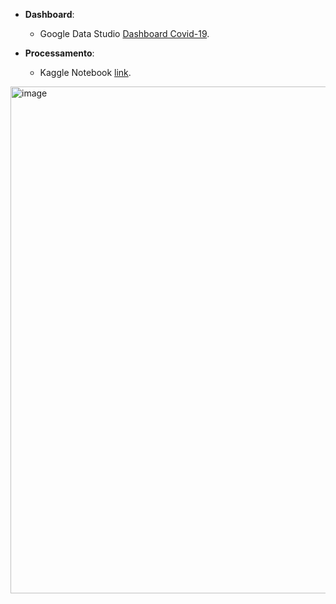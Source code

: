 - **Dashboard**:
  - Google Data Studio [Dashboard Covid-19](https://lookerstudio.google.com/reporting/e54c0896-a991-4ea6-bdf3-ca0f6e653c93).

- **Processamento**:
  - Kaggle Notebook [link](https://www.kaggle.com/code/josumorfim/dashboard-covid-19).
 

<img width="1440" height="811" alt="image" src="https://github.com/user-attachments/assets/cd679da0-06c8-424d-b0f3-4a2934c8420e" />
